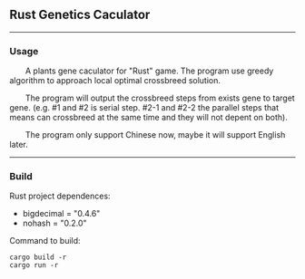 ## Rust Genetics Caculator
---
### Usage
&emsp;&emsp;A plants gene caculator for "Rust" game. The program use greedy algorithm to approach local optimal crossbreed solution.

&emsp;&emsp;The program will output the crossbreed steps from exists gene to target gene. (e.g. #1 and #2 is serial step. #2-1 and #2-2 the parallel steps that means can crossbreed at the same time and they will not depent on both).

&emsp;&emsp;The program only support Chinese now, maybe it will support English later.

---
### Build 
Rust project dependences:
- bigdecimal = "0.4.6"
- nohash = "0.2.0"

Command to build:
``` shell
cargo build -r
cargo run -r
```